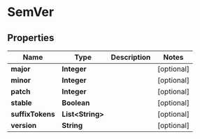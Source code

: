 

# SemVer


## Properties

| Name | Type | Description | Notes |
|------------ | ------------- | ------------- | -------------|
|**major** | **Integer** |  |  [optional] |
|**minor** | **Integer** |  |  [optional] |
|**patch** | **Integer** |  |  [optional] |
|**stable** | **Boolean** |  |  [optional] |
|**suffixTokens** | **List&lt;String&gt;** |  |  [optional] |
|**version** | **String** |  |  [optional] |




